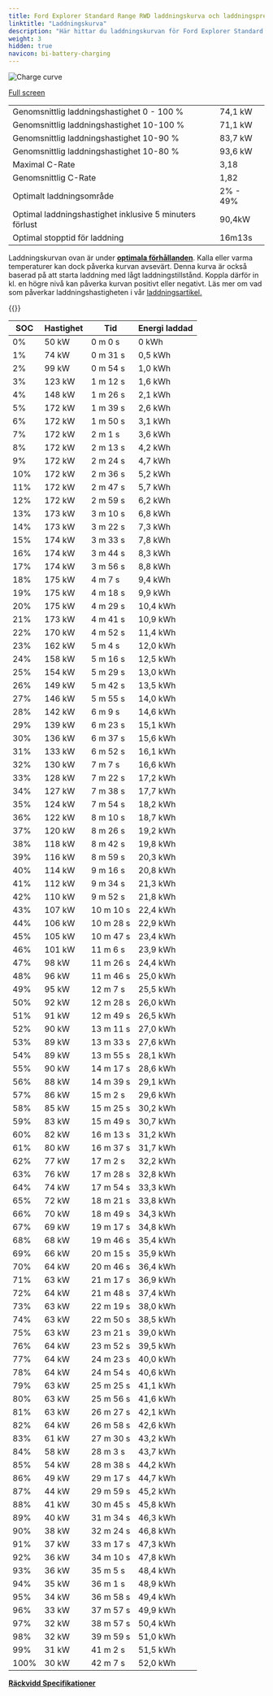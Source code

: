 ```yaml
---
title: Ford Explorer Standard Range RWD laddningskurva och laddningsprestanda
linktitle: "Laddningskurva"
description: "Här hittar du laddningskurvan för Ford Explorer Standard Range RWD."
weight: 3
hidden: true
navicon: bi-battery-charging
---
```

<!-- markdownlint-disable MD033 -->
<img src="/images/models/ford/explorer/explorer_standard_range_rwd/chargingcurve.svg" alt="Charge curve" class="img-fluid">

[Full screen](/images/models/ford/explorer/explorer_standard_range_rwd/chargingcurve.svg)


<table class="table table-striped border">
<tbody>
<tr>
<td>Genomsnittlig laddningshastighet 0 - 100 %</td><td>74,1 kW</td>
</tr>
<tr>
<td>Genomsnittlig laddningshastighet 10-100 %</td><td>71,1 kW</td>
</tr>
<tr>
<td>Genomsnittlig laddningshastighet 10-90 %</td><td>83,7 kW</td>
</tr>
<tr>
<td>Genomsnittlig laddningshastighet 10-80 %</td><td>93,6 kW</td>
</tr>
<tr>
<td>Maximal C-Rate</td><td>3,18</td>
</tr>
<tr>
<td>Genomsnittlig C-Rate</td><td>1,82</td>
</tr>
<tr>
<td>Optimalt laddningsområde</td><td>2% - 49%</td>
</tr>
<tr>
<td>Optimal laddningshastighet inklusive 5 minuters förlust</td><td>90,4kW</td>
</tr>
<tr>
<td>Optimal stopptid för laddning</td><td>16m13s</td>
</tr>
</tbody>
</table>


Laddningskurvan ovan är under **[optimala förhållanden](../../../../../technology/battery/charging/#temperatur)**. Kalla eller varma temperaturer kan dock påverka kurvan avsevärt. Denna kurva är också baserad på att starta laddning med lågt laddningstillstånd. Koppla därför in kl. en högre nivå kan påverka kurvan positivt eller negativt. Läs mer om vad som påverkar laddningshastigheten i vår [laddningsartikel.](../../../../../technology/battery/charging/)


{{<evkxdisplayaddarticle />}}
<table class="table table-striped border">
<thead>
<tr><th>SOC</th><th>Hastighet</th><th>Tid</th><th>Energi laddad</th></tr>
</thead>
<tbody>
<tr>
<td>0%</td><td>50 kW</td><td> 0 m 0 s </td><td>0 kWh </td>
</tr>
<tr>
<td>1%</td><td>74 kW</td><td> 0 m 31 s </td><td>0,5 kWh </td>
</tr>
<tr>
<td>2%</td><td>99 kW</td><td> 0 m 54 s </td><td>1,0 kWh </td>
</tr>
<tr>
<td>3%</td><td>123 kW</td><td> 1 m 12 s </td><td>1,6 kWh </td>
</tr>
<tr>
<td>4%</td><td>148 kW</td><td> 1 m 26 s </td><td>2,1 kWh </td>
</tr>
<tr>
<td>5%</td><td>172 kW</td><td> 1 m 39 s </td><td>2,6 kWh </td>
</tr>
<tr>
<td>6%</td><td>172 kW</td><td> 1 m 50 s </td><td>3,1 kWh </td>
</tr>
<tr>
<td>7%</td><td>172 kW</td><td> 2 m 1 s </td><td>3,6 kWh </td>
</tr>
<tr>
<td>8%</td><td>172 kW</td><td> 2 m 13 s </td><td>4,2 kWh </td>
</tr>
<tr>
<td>9%</td><td>172 kW</td><td> 2 m 24 s </td><td>4,7 kWh </td>
</tr>
<tr>
<td>10%</td><td>172 kW</td><td> 2 m 36 s </td><td>5,2 kWh </td>
</tr>
<tr>
<td>11%</td><td>172 kW</td><td> 2 m 47 s </td><td>5,7 kWh </td>
</tr>
<tr>
<td>12%</td><td>172 kW</td><td> 2 m 59 s </td><td>6,2 kWh </td>
</tr>
<tr>
<td>13%</td><td>173 kW</td><td> 3 m 10 s </td><td>6,8 kWh </td>
</tr>
<tr>
<td>14%</td><td>173 kW</td><td> 3 m 22 s </td><td>7,3 kWh </td>
</tr>
<tr>
<td>15%</td><td>174 kW</td><td> 3 m 33 s </td><td>7,8 kWh </td>
</tr>
<tr>
<td>16%</td><td>174 kW</td><td> 3 m 44 s </td><td>8,3 kWh </td>
</tr>
<tr>
<td>17%</td><td>174 kW</td><td> 3 m 56 s </td><td>8,8 kWh </td>
</tr>
<tr>
<td>18%</td><td>175 kW</td><td> 4 m 7 s </td><td>9,4 kWh </td>
</tr>
<tr>
<td>19%</td><td>175 kW</td><td> 4 m 18 s </td><td>9,9 kWh </td>
</tr>
<tr>
<td>20%</td><td>175 kW</td><td> 4 m 29 s </td><td>10,4 kWh </td>
</tr>
<tr>
<td>21%</td><td>173 kW</td><td> 4 m 41 s </td><td>10,9 kWh </td>
</tr>
<tr>
<td>22%</td><td>170 kW</td><td> 4 m 52 s </td><td>11,4 kWh </td>
</tr>
<tr>
<td>23%</td><td>162 kW</td><td> 5 m 4 s </td><td>12,0 kWh </td>
</tr>
<tr>
<td>24%</td><td>158 kW</td><td> 5 m 16 s </td><td>12,5 kWh </td>
</tr>
<tr>
<td>25%</td><td>154 kW</td><td> 5 m 29 s </td><td>13,0 kWh </td>
</tr>
<tr>
<td>26%</td><td>149 kW</td><td> 5 m 42 s </td><td>13,5 kWh </td>
</tr>
<tr>
<td>27%</td><td>146 kW</td><td> 5 m 55 s </td><td>14,0 kWh </td>
</tr>
<tr>
<td>28%</td><td>142 kW</td><td> 6 m 9 s </td><td>14,6 kWh </td>
</tr>
<tr>
<td>29%</td><td>139 kW</td><td> 6 m 23 s </td><td>15,1 kWh </td>
</tr>
<tr>
<td>30%</td><td>136 kW</td><td> 6 m 37 s </td><td>15,6 kWh </td>
</tr>
<tr>
<td>31%</td><td>133 kW</td><td> 6 m 52 s </td><td>16,1 kWh </td>
</tr>
<tr>
<td>32%</td><td>130 kW</td><td> 7 m 7 s </td><td>16,6 kWh </td>
</tr>
<tr>
<td>33%</td><td>128 kW</td><td> 7 m 22 s </td><td>17,2 kWh </td>
</tr>
<tr>
<td>34%</td><td>127 kW</td><td> 7 m 38 s </td><td>17,7 kWh </td>
</tr>
<tr>
<td>35%</td><td>124 kW</td><td> 7 m 54 s </td><td>18,2 kWh </td>
</tr>
<tr>
<td>36%</td><td>122 kW</td><td> 8 m 10 s </td><td>18,7 kWh </td>
</tr>
<tr>
<td>37%</td><td>120 kW</td><td> 8 m 26 s </td><td>19,2 kWh </td>
</tr>
<tr>
<td>38%</td><td>118 kW</td><td> 8 m 42 s </td><td>19,8 kWh </td>
</tr>
<tr>
<td>39%</td><td>116 kW</td><td> 8 m 59 s </td><td>20,3 kWh </td>
</tr>
<tr>
<td>40%</td><td>114 kW</td><td> 9 m 16 s </td><td>20,8 kWh </td>
</tr>
<tr>
<td>41%</td><td>112 kW</td><td> 9 m 34 s </td><td>21,3 kWh </td>
</tr>
<tr>
<td>42%</td><td>110 kW</td><td> 9 m 52 s </td><td>21,8 kWh </td>
</tr>
<tr>
<td>43%</td><td>107 kW</td><td> 10 m 10 s </td><td>22,4 kWh </td>
</tr>
<tr>
<td>44%</td><td>106 kW</td><td> 10 m 28 s </td><td>22,9 kWh </td>
</tr>
<tr>
<td>45%</td><td>105 kW</td><td> 10 m 47 s </td><td>23,4 kWh </td>
</tr>
<tr>
<td>46%</td><td>101 kW</td><td> 11 m 6 s </td><td>23,9 kWh </td>
</tr>
<tr>
<td>47%</td><td>98 kW</td><td> 11 m 26 s </td><td>24,4 kWh </td>
</tr>
<tr>
<td>48%</td><td>96 kW</td><td> 11 m 46 s </td><td>25,0 kWh </td>
</tr>
<tr>
<td>49%</td><td>95 kW</td><td> 12 m 7 s </td><td>25,5 kWh </td>
</tr>
<tr>
<td>50%</td><td>92 kW</td><td> 12 m 28 s </td><td>26,0 kWh </td>
</tr>
<tr>
<td>51%</td><td>91 kW</td><td> 12 m 49 s </td><td>26,5 kWh </td>
</tr>
<tr>
<td>52%</td><td>90 kW</td><td> 13 m 11 s </td><td>27,0 kWh </td>
</tr>
<tr>
<td>53%</td><td>89 kW</td><td> 13 m 33 s </td><td>27,6 kWh </td>
</tr>
<tr>
<td>54%</td><td>89 kW</td><td> 13 m 55 s </td><td>28,1 kWh </td>
</tr>
<tr>
<td>55%</td><td>90 kW</td><td> 14 m 17 s </td><td>28,6 kWh </td>
</tr>
<tr>
<td>56%</td><td>88 kW</td><td> 14 m 39 s </td><td>29,1 kWh </td>
</tr>
<tr>
<td>57%</td><td>86 kW</td><td> 15 m 2 s </td><td>29,6 kWh </td>
</tr>
<tr>
<td>58%</td><td>85 kW</td><td> 15 m 25 s </td><td>30,2 kWh </td>
</tr>
<tr>
<td>59%</td><td>83 kW</td><td> 15 m 49 s </td><td>30,7 kWh </td>
</tr>
<tr>
<td>60%</td><td>82 kW</td><td> 16 m 13 s </td><td>31,2 kWh </td>
</tr>
<tr>
<td>61%</td><td>80 kW</td><td> 16 m 37 s </td><td>31,7 kWh </td>
</tr>
<tr>
<td>62%</td><td>77 kW</td><td> 17 m 2 s </td><td>32,2 kWh </td>
</tr>
<tr>
<td>63%</td><td>76 kW</td><td> 17 m 28 s </td><td>32,8 kWh </td>
</tr>
<tr>
<td>64%</td><td>74 kW</td><td> 17 m 54 s </td><td>33,3 kWh </td>
</tr>
<tr>
<td>65%</td><td>72 kW</td><td> 18 m 21 s </td><td>33,8 kWh </td>
</tr>
<tr>
<td>66%</td><td>70 kW</td><td> 18 m 49 s </td><td>34,3 kWh </td>
</tr>
<tr>
<td>67%</td><td>69 kW</td><td> 19 m 17 s </td><td>34,8 kWh </td>
</tr>
<tr>
<td>68%</td><td>68 kW</td><td> 19 m 46 s </td><td>35,4 kWh </td>
</tr>
<tr>
<td>69%</td><td>66 kW</td><td> 20 m 15 s </td><td>35,9 kWh </td>
</tr>
<tr>
<td>70%</td><td>64 kW</td><td> 20 m 46 s </td><td>36,4 kWh </td>
</tr>
<tr>
<td>71%</td><td>63 kW</td><td> 21 m 17 s </td><td>36,9 kWh </td>
</tr>
<tr>
<td>72%</td><td>64 kW</td><td> 21 m 48 s </td><td>37,4 kWh </td>
</tr>
<tr>
<td>73%</td><td>63 kW</td><td> 22 m 19 s </td><td>38,0 kWh </td>
</tr>
<tr>
<td>74%</td><td>63 kW</td><td> 22 m 50 s </td><td>38,5 kWh </td>
</tr>
<tr>
<td>75%</td><td>63 kW</td><td> 23 m 21 s </td><td>39,0 kWh </td>
</tr>
<tr>
<td>76%</td><td>64 kW</td><td> 23 m 52 s </td><td>39,5 kWh </td>
</tr>
<tr>
<td>77%</td><td>64 kW</td><td> 24 m 23 s </td><td>40,0 kWh </td>
</tr>
<tr>
<td>78%</td><td>64 kW</td><td> 24 m 54 s </td><td>40,6 kWh </td>
</tr>
<tr>
<td>79%</td><td>63 kW</td><td> 25 m 25 s </td><td>41,1 kWh </td>
</tr>
<tr>
<td>80%</td><td>63 kW</td><td> 25 m 56 s </td><td>41,6 kWh </td>
</tr>
<tr>
<td>81%</td><td>63 kW</td><td> 26 m 27 s </td><td>42,1 kWh </td>
</tr>
<tr>
<td>82%</td><td>64 kW</td><td> 26 m 58 s </td><td>42,6 kWh </td>
</tr>
<tr>
<td>83%</td><td>61 kW</td><td> 27 m 30 s </td><td>43,2 kWh </td>
</tr>
<tr>
<td>84%</td><td>58 kW</td><td> 28 m 3 s </td><td>43,7 kWh </td>
</tr>
<tr>
<td>85%</td><td>54 kW</td><td> 28 m 38 s </td><td>44,2 kWh </td>
</tr>
<tr>
<td>86%</td><td>49 kW</td><td> 29 m 17 s </td><td>44,7 kWh </td>
</tr>
<tr>
<td>87%</td><td>44 kW</td><td> 29 m 59 s </td><td>45,2 kWh </td>
</tr>
<tr>
<td>88%</td><td>41 kW</td><td> 30 m 45 s </td><td>45,8 kWh </td>
</tr>
<tr>
<td>89%</td><td>40 kW</td><td> 31 m 34 s </td><td>46,3 kWh </td>
</tr>
<tr>
<td>90%</td><td>38 kW</td><td> 32 m 24 s </td><td>46,8 kWh </td>
</tr>
<tr>
<td>91%</td><td>37 kW</td><td> 33 m 17 s </td><td>47,3 kWh </td>
</tr>
<tr>
<td>92%</td><td>36 kW</td><td> 34 m 10 s </td><td>47,8 kWh </td>
</tr>
<tr>
<td>93%</td><td>36 kW</td><td> 35 m 5 s </td><td>48,4 kWh </td>
</tr>
<tr>
<td>94%</td><td>35 kW</td><td> 36 m 1 s </td><td>48,9 kWh </td>
</tr>
<tr>
<td>95%</td><td>34 kW</td><td> 36 m 58 s </td><td>49,4 kWh </td>
</tr>
<tr>
<td>96%</td><td>33 kW</td><td> 37 m 57 s </td><td>49,9 kWh </td>
</tr>
<tr>
<td>97%</td><td>32 kW</td><td> 38 m 57 s </td><td>50,4 kWh </td>
</tr>
<tr>
<td>98%</td><td>32 kW</td><td> 39 m 59 s </td><td>51,0 kWh </td>
</tr>
<tr>
<td>99%</td><td>31 kW</td><td> 41 m 2 s </td><td>51,5 kWh </td>
</tr>
<tr>
<td>100%</td><td>30 kW</td><td> 42 m 7 s </td><td>52,0 kWh </td>
</tr>
</tbody>
</table>

<div class="mt-3 mb-3">
<a href="../rangeandconsumption/" class="text-decoration-none text-black">
<strong><i class="bi-arrow-left"></i> Räckvidd </strong>
</a>
<a href="../specifications/" class="text-decoration-none text-black float-end">
<strong>Specifikationer <i class="bi-arrow-right"></i></strong>
</a>
</div>
